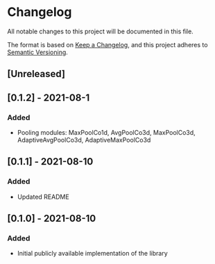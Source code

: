 # Changelog
All notable changes to this project will be documented in this file.

The format is based on [Keep a Changelog](https://keepachangelog.com/en/1.0.0/),
and this project adheres to [Semantic Versioning](https://semver.org/spec/v2.0.0.html).

## [Unreleased]


## [0.1.2] - 2021-08-1
### Added
- Pooling modules: MaxPoolCo1d, AvgPoolCo3d, MaxPoolCo3d, AdaptiveAvgPoolCo3d, AdaptiveMaxPoolCo3d


## [0.1.1] - 2021-08-10
### Added
- Updated README


## [0.1.0] - 2021-08-10
### Added
- Initial publicly available implementation of the library
